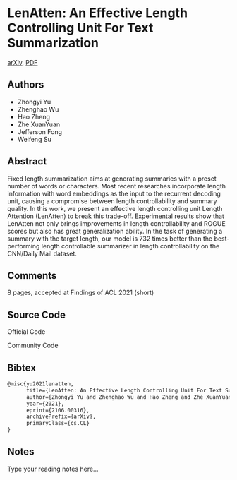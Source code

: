 
# LenAtten: An Effective Length Controlling Unit For Text Summarization

[arXiv](https://arxiv.org/abs/2106.0316), [PDF](https://arxiv.org/pdf/2106.0316.pdf)

## Authors

- Zhongyi Yu
- Zhenghao Wu
- Hao Zheng
- Zhe XuanYuan
- Jefferson Fong
- Weifeng Su

## Abstract

Fixed length summarization aims at generating summaries with a preset number of words or characters. Most recent researches incorporate length information with word embeddings as the input to the recurrent decoding unit, causing a compromise between length controllability and summary quality. In this work, we present an effective length controlling unit Length Attention (LenAtten) to break this trade-off. Experimental results show that LenAtten not only brings improvements in length controllability and ROGUE scores but also has great generalization ability. In the task of generating a summary with the target length, our model is 732 times better than the best-performing length controllable summarizer in length controllability on the CNN/Daily Mail dataset.

## Comments

8 pages, accepted at Findings of ACL 2021 (short)

## Source Code

Official Code



Community Code



## Bibtex

```tex
@misc{yu2021lenatten,
      title={LenAtten: An Effective Length Controlling Unit For Text Summarization}, 
      author={Zhongyi Yu and Zhenghao Wu and Hao Zheng and Zhe XuanYuan and Jefferson Fong and Weifeng Su},
      year={2021},
      eprint={2106.00316},
      archivePrefix={arXiv},
      primaryClass={cs.CL}
}
```

## Notes

Type your reading notes here...

